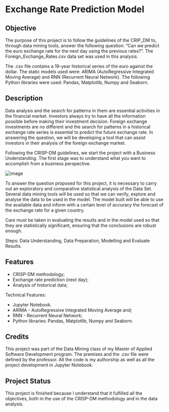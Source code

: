 # Exchange Rate Prediction Model

## Objective
The purpose of this project is to follow the guidelines of the CRIP_DM to, through data mining tools, answer the following question: “Can we predict the euro exchange rate for the next day using the previous rates?”. The Foreign_Exchange_Rates.csv data set was used in this analysis.

The .csv file contains a 19-year historical series of the euro against the dollar. The static models used were: ARIMA (AutoRegressive Integrated Moving Average) and RNN (Recurrent Neural Network). The following Python libraries were used: Pandas, Matplotlib, Numpy and Seaborn.

## Description
Data analysis and the search for patterns in them are essential activities in the financial market. Investors always try to have all the information possible before making their investment decision. Foreign exchange investments are no different and the search for patterns in a historical exchange rate series is essential to predict the future exchange rate. In answering the question, we will be developing a tool that can assist investors in their analysis of the foreign exchange market.

Following the CRISP-DM guidelines, we start the project with a Business Understanding. The first stage was to understand what you want to accomplish from a business perspective.

![image](https://user-images.githubusercontent.com/34349410/127373551-93ef3939-995a-4e67-9851-78c4cc45f320.png)

To answer the question proposed for this project, it is necessary to carry out an exploratory and comparative statistical analysis of the Data Set. Several data mining tools will be used so that we can verify, explore and analyse the data to be used in the model. The model built will be able to use the available data and inform with a certain level of accuracy the forecast of the exchange rate for a given country.

Care must be taken in evaluating the results and in the model used so that they are statistically significant, ensuring that the conclusions are robust enough.

Steps: Data Understanding, Data Preparation, Modelling and Evaluate Results.

## Features
-	CRISP-DM methodology;
-	Exchange rate prediction (next day);
-	Analysis of historical data;

Technical Features:
-	Jupyter Notebook.
-	ARIMA - AutoRegressive Integrated Moving Average and;
-	RNN - Recurrent Neural Network;
-	Python libraries: Pandas, Matplotlib, Numpy and Seaborn.

## Credits
This project was part of the Data Mining class of my Master of Applied Software Development program. The premises and the .csv file were defined by the professor. All the code is my authorship as well as all the project development in Jupyter Notebook.

## Project Status
This project is finished because I understand that it fulfilled all the objectives, both in the use of the CRISP-DM methodology and in the data analysis.
